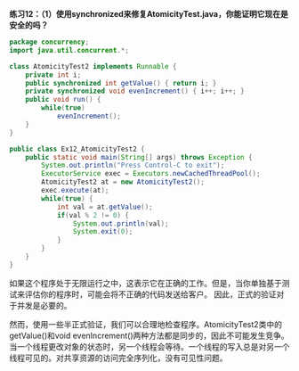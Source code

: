 **练习12：（1）使用synchronized来修复AtomicityTest.java，你能证明它现在是安全的吗？**
```java
package concurrency;
import java.util.concurrent.*;

class AtomicityTest2 implements Runnable { 
    private int i; 
    public synchronized int getValue() { return i; } 
    private synchronized void evenIncrement() { i++; i++; } 
    public void run() { 
        while(true) 
            evenIncrement(); 
    } 
}

public class Ex12_AtomicityTest2 {
	public static void main(String[] args) throws Exception {
		System.out.println("Press Control-C to exit");
        ExecutorService exec = Executors.newCachedThreadPool();
        AtomicityTest2 at = new AtomicityTest2();
        exec.execute(at);
        while(true) {
        	int val = at.getValue();
        	if(val % 2 != 0) {
        		System.out.println(val);
        		System.exit(0);
        	}
        }
	}
}
```
如果这个程序处于无限运行之中，这表示它在正确的工作。但是，当你单独基于测试来评估你的程序时，可能会将不正确的代码发送给客户。
因此，正式的验证对于并发是必要的。

然而，使用一些半正式验证，我们可以合理地检查程序。AtomicityTest2类中的getValue()和void evenIncrement()两种方法都是同步的，因此不可能发生竞争。 
当一个线程更改对象的状态时，另一个线程会等待。一个线程的写入总是对另一个线程可见的。对共享资源的访问完全序列化，没有可见性问题。
